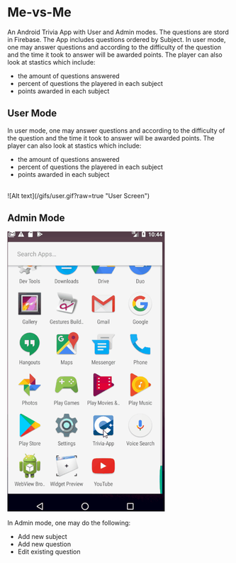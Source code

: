 # Me-vs-Me
An Android Trivia App with User and Admin modes. The questions are stord in Firebase. The App includes questions ordered by Subject.
In user mode, one may answer questions and according to the difficulty of the question and the time it took to answer will be awarded points. 
The player can also look at stastics which include:
* the amount of questions answered 
* percent of questions the playered in each subject
* points awarded in each subject


## User Mode
In user mode, one may answer questions and according to the difficulty of the question and the time it took to answer will be awarded points. 
The player can also look at stastics which include:
* the amount of questions answered 
* percent of questions the playered in each subject
* points awarded in each subject
<br>
![Alt text](/gifs/user.gif?raw=true "User Screen")

## Admin Mode
![Alt text](/gifs/admin.gif?raw=true "Admin Screen")

In Admin mode, one may do the following:
* Add new subject 
* Add new question
* Edit existing question

